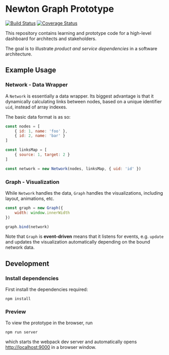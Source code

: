 # Newton Graph Prototype 

[![Build Status](https://travis-ci.org/julie-ng/architecture-graph-prototype.svg?branch=master)](https://travis-ci.org/julie-ng/architecture-graph-prototype)
[![Coverage Status](https://coveralls.io/repos/github/julie-ng/architecture-graph-prototype/badge.svg?branch=master)](https://coveralls.io/github/julie-ng/architecture-graph-prototype?branch=master)

This repository contains learning and prototype code for a high-level dashboard for architects and stakeholders.

The goal is to illustrate *product and service dependencies* in a software architecture.

## Example Usage

### Network - Data Wrapper

A `Network` is essentially a data wrapper. Its biggest advantage is that it dynamically calculating links between nodes, based on a unique identifier `uid`, instead of array indexes.

The basic data format is as so:

```javascript
const nodes = [
	{ id: 1, name: 'foo' },
	{ id: 2, name: 'bar' }
]

const linksMap = [
	{ source: 1, target: 2 }
]

const network = new Network(nodes, linksMap, { uid: 'id' })
```

### Graph - Visualization

While `Network` handles the data, `Graph` handles the visualizations, including layout, animations, etc.


```javascript
const graph = new Graph({ 
	width: window.innerWidth 
})

graph.bind(network)
```

Note that `Graph` is **event-driven** means that it listens for events, e.g. `update` and updates the visualization automatically depending on the bound network data.

## Development

### Install dependencies

First install the dependencies required:

```
npm install
```

### Preview

To view the prototype in the browser, run

```
npm run server
```

which starts the webpack dev server and automatically opens [http://localhost:9000](http://localhost:9000) in a browser window.